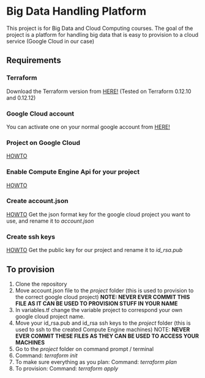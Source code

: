 # Big Data Handling Platform 
This project is for Big Data and Cloud Computing courses. The goal of the project is a platform for handling big data that is easy to provision to a cloud service (Google Cloud in our case)

## Requirements
### Terraform
Download the Terraform version from [HERE!](https://www.terraform.io/downloads.html)
(Tested on Terraform 0.12.10 and 0.12.12)
### Google Cloud account
You can activate one on your normal google account from [HERE!](https://console.cloud.google.com/)
### Project on Google Cloud
[HOWTO](https://cloud.google.com/appengine/docs/standard/nodejs/building-app/creating-project)
### Enable Compute Engine Api for your project
[HOWTO](https://cloud.google.com/service-usage/docs/enable-disable)
### Create account.json
[HOWTO](https://cloud.google.com/iam/docs/creating-managing-service-account-keys)
Get the json format key for the google cloud project you want to use, and rename it to _account.json_
### Create ssh keys
[HOWTO](https://help.github.com/en/articles/generating-a-new-ssh-key-and-adding-it-to-the-ssh-agent)
Get the public key for our project and rename it to _id_rsa.pub_

## To provision
1. Clone the repository
2. Move account.json file to the *project* folder (this is used to provision to the correct google cloud project) **NOTE: NEVER EVER COMMIT THIS FILE AS IT CAN BE USED TO PROVISION STUFF IN YOUR NAME**
3. In variables.tf change the variable project to correspond your own google cloud project name.
4. Move your id_rsa.pub and id_rsa ssh keys to the *project* folder (this is used to ssh to the created Compute Engine machines) NOTE: **NEVER EVER COMMIT THESE FILES AS THEY CAN BE USED TO ACCESS YOUR MACHINES**
5. Go to the *project* folder on command prompt / terminal
6. Command: _terraform init_
7. To make sure everything as you plan: 
   Command: _terraform plan_
8. To provision:
   Command: _terraform apply_
